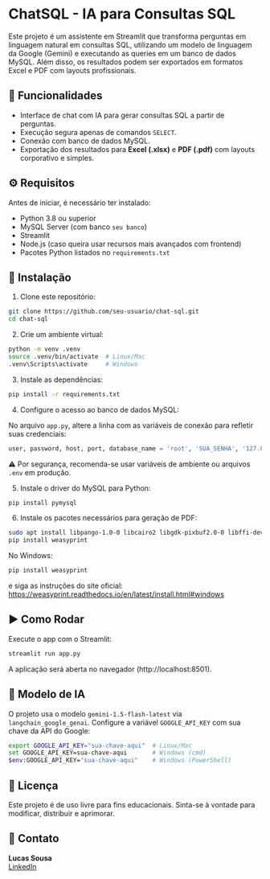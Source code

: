 # ChatSQL - IA para Consultas SQL

Este projeto é um assistente em Streamlit que transforma perguntas em linguagem natural em consultas SQL, utilizando um modelo de linguagem da Google (Gemini) e executando as queries em um banco de dados MySQL. Além disso, os resultados podem ser exportados em formatos Excel e PDF com layouts profissionais.

## 📌 Funcionalidades

- Interface de chat com IA para gerar consultas SQL a partir de perguntas.
- Execução segura apenas de comandos `SELECT`.
- Conexão com banco de dados MySQL.
- Exportação dos resultados para **Excel (.xlsx)** e **PDF (.pdf)** com layouts corporativo e simples.

## ⚙️ Requisitos

Antes de iniciar, é necessário ter instalado:

- Python 3.8 ou superior
- MySQL Server (com banco `seu banco`)
- Streamlit
- Node.js (caso queira usar recursos mais avançados com frontend)
- Pacotes Python listados no `requirements.txt`

## 🔧 Instalação

1. Clone este repositório:

```bash
git clone https://github.com/seu-usuario/chat-sql.git
cd chat-sql
```

2. Crie um ambiente virtual:

```bash
python -m venv .venv
source .venv/bin/activate  # Linux/Mac
.venv\Scripts\activate     # Windows
```

3. Instale as dependências:

```bash
pip install -r requirements.txt
```

4. Configure o acesso ao banco de dados MySQL:

No arquivo `app.py`, altere a linha com as variáveis de conexão para refletir suas credenciais:

```python
user, password, host, port, database_name = 'root', 'SUA_SENHA', '127.0.0.1', '3306', 'database_name'
```

⚠️ Por segurança, recomenda-se usar variáveis de ambiente ou arquivos `.env` em produção.

5. Instale o driver do MySQL para Python:

```bash
pip install pymysql
```

6. Instale os pacotes necessários para geração de PDF:

```bash
sudo apt install libpango-1.0-0 libcairo2 libgdk-pixbuf2.0-0 libffi-dev shared-mime-info  # (Linux)
pip install weasyprint
```

No Windows:

```bash
pip install weasyprint
```

e siga as instruções do site oficial:  
https://weasyprint.readthedocs.io/en/latest/install.html#windows

## ▶ Como Rodar

Execute o app com o Streamlit:

```bash
streamlit run app.py
```

A aplicação será aberta no navegador (http://localhost:8501).

## 🧠 Modelo de IA

O projeto usa o modelo `gemini-1.5-flash-latest` via `langchain_google_genai`. Configure a variável `GOOGLE_API_KEY` com sua chave da API do Google:

```bash
export GOOGLE_API_KEY="sua-chave-aqui"  # Linux/Mac
set GOOGLE_API_KEY=sua-chave-aqui       # Windows (cmd)
$env:GOOGLE_API_KEY="sua-chave-aqui"    # Windows (PowerShell)
```

## 📄 Licença

Este projeto é de uso livre para fins educacionais. Sinta-se à vontade para modificar, distribuir e aprimorar.

## 💬 Contato

**Lucas Sousa**  
[LinkedIn]([https://www.linkedin.com/in/seu-perfil](https://www.linkedin.com/in/lucasmoreirasousa/))  
